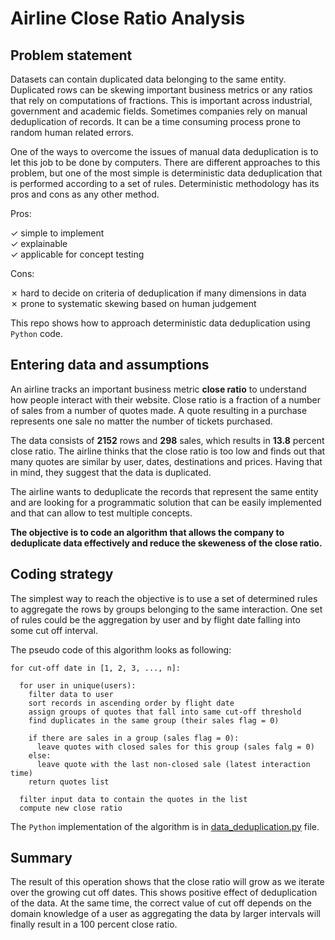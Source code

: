 # Airline Close Ratio Analysis

## Problem statement

Datasets can contain duplicated data belonging to the same entity. Duplicated
rows can be skewing important business metrics or any ratios that rely on 
computations of fractions. This is important across industrial, government and
academic fields. Sometimes companies rely on manual deduplication of records. 
It can be a time consuming process prone to random human related errors. 

One of the ways to overcome the issues of manual data deduplication is to 
let this job to be done by computers. There are different approaches to this
problem, but one of the most simple is deterministic data deduplication that is
performed according to a set of rules. Deterministic methodology has its pros and
cons as any other method.

Pros:

&check; simple to implement  
&check; explainable  
&check; applicable for concept testing  

Cons:

&cross; hard to decide on criteria of deduplication if many dimensions in data  
&cross; prone to systematic skewing based on human judgement  

This repo shows how to approach deterministic data deduplication using `Python`
code.

## Entering data and assumptions

An airline tracks an important business metric **close ratio** to understand how
people interact with their website. Close ratio is a fraction of a number of sales
from a number of quotes made. A quote resulting in a purchase represents one
sale no matter the number of tickets purchased.

The data consists of **2152** rows and **298** sales, which results in **13.8**
percent close ratio. The airline thinks that the close ratio is too low and finds
out that many quotes are similar by user, dates, destinations and prices. Having
that in mind, they suggest that the data is duplicated.

The airline wants to deduplicate the records that represent the same entity and
are looking for a programmatic solution that can be easily implemented and that
can allow to test multiple concepts.

**The objective is to code an algorithm that allows the company to deduplicate data effectively and reduce the skeweness of the close ratio.**

## Coding strategy

The simplest way to reach the objective is to use a set of determined rules to
aggregate the rows by groups belonging to the same interaction. One set of
rules could be the aggregation by user and by flight date falling into some cut
off interval.

The pseudo code of this algorithm looks as following:

```
for cut-off date in [1, 2, 3, ..., n]:
  
  for user in unique(users):
    filter data to user
    sort records in ascending order by flight date
    assign groups of quotes that fall into same cut-off threshold
    find duplicates in the same group (their sales flag = 0)
    
    if there are sales in a group (sales flag = 0):
      leave quotes with closed sales for this group (sales falg = 0)
    else:
      leave quote with the last non-closed sale (latest interaction time)
    return quotes list
  
  filter input data to contain the quotes in the list
  compute new close ratio
```

The `Python` implementation of the algorithm is in [data_deduplication.py](https://github.com/GeorgyMakarov/data_deduplication/blob/main/data_deduplication.py) file.

## Summary

The result of this operation shows that the close ratio will grow as we iterate
over the growing cut off dates. This shows positive effect of deduplication of the
data. At the same time, the correct value of cut off depends on the domain
knowledge of a user as aggregating the data by larger intervals will finally
result in a 100 percent close ratio.


